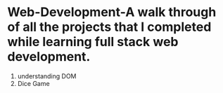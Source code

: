 # Web-Development-A walk through of all the projects that I completed while learning full stack web development. 
1. understanding DOM
2. Dice Game
